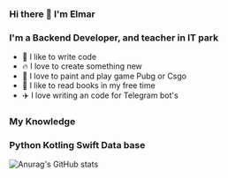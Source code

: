 ### Hi there 👋 I'm Elmar

### I'm a Backend Developer, and teacher in IT park
- 💪 I like to write code
- 🔥 I love to create something new
- 📝 I love to paint and play game Pubg or Csgo
- 📕 I like to read books in my free time
- ✈️ I love writing an code for Telegram bot's

### My Knowledge
### Python Kotling Swift Data base
![Anurag's GitHub stats](https://github-readme-stats.vercel.app/api?username=Elmarizmailov)
